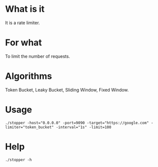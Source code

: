 # What is it
It is a rate limiter.

# For what
To limit the number of requests.

# Algorithms
Token Bucket, Leaky Bucket, Sliding Window, Fixed Window.

# Usage
```./stopper -host="0.0.0.0" -port=9090 -target="https://google.com" -limiter="token_bucket" -interval="1s" -limit=100```


# Help
```./stopper -h```
